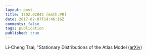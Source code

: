 ```yaml
---
layout: post
title: 1702.02043 [math.PR]
date: 2017-02-07T14:46:16Z
comments: false
tags: publication
published: true
---
```


Li-Cheng Tsai, "Stationary Distributions of the Atlas Model ([arXiv](http://arxiv.org/abs/1702.02043v2))
